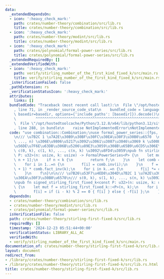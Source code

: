 ```yaml
---
data:
  _extendedDependsOn:
  - icon: ':heavy_check_mark:'
    path: crates/number-theory/combination/src/lib.rs
    title: crates/number-theory/combination/src/lib.rs
  - icon: ':heavy_check_mark:'
    path: crates/number-theory/modint/src/lib.rs
    title: crates/number-theory/modint/src/lib.rs
  - icon: ':heavy_check_mark:'
    path: crates/polynomial/formal-power-series/src/lib.rs
    title: crates/polynomial/formal-power-series/src/lib.rs
  _extendedRequiredBy: []
  _extendedVerifiedWith:
  - icon: ':heavy_check_mark:'
    path: verify/stirling_number_of_the_first_kind_fixed_k/src/main.rs
    title: verify/stirling_number_of_the_first_kind_fixed_k/src/main.rs
  _isVerificationFailed: false
  _pathExtension: rs
  _verificationStatusIcon: ':heavy_check_mark:'
  attributes:
    links: []
  bundledCode: "Traceback (most recent call last):\n  File \"/opt/hostedtoolcache/Python/3.12.8/x64/lib/python3.12/site-packages/onlinejudge_verify/documentation/build.py\"\
    , line 71, in _render_source_code_stat\n    bundled_code = language.bundle(stat.path,\
    \ basedir=basedir, options={'include_paths': [basedir]}).decode()\n          \
    \         ^^^^^^^^^^^^^^^^^^^^^^^^^^^^^^^^^^^^^^^^^^^^^^^^^^^^^^^^^^^^^^^^^^^^^^^^^^^^^^^^^\n\
    \  File \"/opt/hostedtoolcache/Python/3.12.8/x64/lib/python3.12/site-packages/onlinejudge_verify/languages/rust.py\"\
    , line 288, in bundle\n    raise NotImplementedError\nNotImplementedError\n"
  code: "use combination::Combination;\nuse formal_power_series::{fps, FormalPowerSeries};\n\
    \n/// \u7B2C 1 \u7A2E\u30B9\u30BF\u30FC\u30EA\u30F3\u30B0\u6570  \n/// (1, 2,\
    \ ..., n) \u306E\u9806\u5217\u3092\u3061\u3087\u3046\u3069 k \u500B\u306E\u5DE1\
    \u56DE\u7F6E\u63DB\u306B\u5206\u89E3\u3059\u308B\u65B9\u6CD5\u306E\u6570  \n///\
    \ c(0, k), c(1, k), ..., c(n, k) \u3092\u8FD4\u3059\npub fn stirling_first_fixed_k<const\
    \ P: u32>(n: usize, k: usize) -> FormalPowerSeries<P> {\n    let mut f = fps![0;\
    \ n + 1];\n    if n < k {\n        return f;\n    }\n    let comb = Combination::new();\n\
    \    for i in 1..=n {\n        f[i] = comb.inv(i);\n    }\n    f = f.pow(k, n\
    \ + 1) * comb.fact_inv(k);\n    for i in k..=n {\n        f[i] *= comb.fact(i);\n\
    \    }\n    f\n}\n\n/// \u7B26\u53F7\u4ED8\u304D\u7B2C 1 \u7A2E\u30B9\u30BF\u30FC\
    \u30EA\u30F3\u30B0\u6570\n/// s(0, k), s(1, k), ..., s(n, k) \u3092\u8FD4\u3059\
    \npub fn signed_stirling_first_fixed_k<const P: u32>(n: usize, k: usize) -> FormalPowerSeries<P>\
    \ {\n    let mut f = stirling_first_fixed_k::<P>(n, k);\n    for i in k..=n {\n\
    \        f[i] = if (i - k) % 2 == 0 { f[i] } else { -f[i] };\n    }\n    f\n}\n"
  dependsOn:
  - crates/number-theory/combination/src/lib.rs
  - crates/number-theory/modint/src/lib.rs
  - crates/polynomial/formal-power-series/src/lib.rs
  isVerificationFile: false
  path: crates/number-theory/stirling-first-fixed-k/src/lib.rs
  requiredBy: []
  timestamp: '2024-12-23 05:51:44+00:00'
  verificationStatus: LIBRARY_ALL_AC
  verifiedWith:
  - verify/stirling_number_of_the_first_kind_fixed_k/src/main.rs
documentation_of: crates/number-theory/stirling-first-fixed-k/src/lib.rs
layout: document
redirect_from:
- /library/crates/number-theory/stirling-first-fixed-k/src/lib.rs
- /library/crates/number-theory/stirling-first-fixed-k/src/lib.rs.html
title: crates/number-theory/stirling-first-fixed-k/src/lib.rs
---
```

